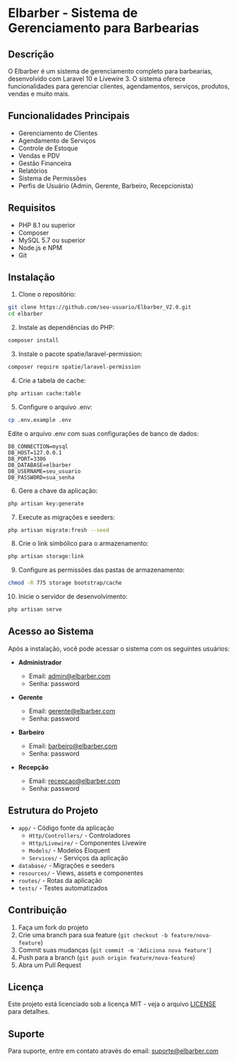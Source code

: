 # Elbarber - Sistema de Gerenciamento para Barbearias

## Descrição
O Elbarber é um sistema de gerenciamento completo para barbearias, desenvolvido com Laravel 10 e Livewire 3. O sistema oferece funcionalidades para gerenciar clientes, agendamentos, serviços, produtos, vendas e muito mais.

## Funcionalidades Principais
- Gerenciamento de Clientes
- Agendamento de Serviços
- Controle de Estoque
- Vendas e PDV
- Gestão Financeira
- Relatórios
- Sistema de Permissões
- Perfis de Usuário (Admin, Gerente, Barbeiro, Recepcionista)

## Requisitos
- PHP 8.1 ou superior
- Composer
- MySQL 5.7 ou superior
- Node.js e NPM
- Git

## Instalação

1. Clone o repositório:
```bash
git clone https://github.com/seu-usuario/Elbarber_V2.0.git
cd elbarber
```

2. Instale as dependências do PHP:
```bash
composer install
```

3. Instale o pacote spatie/laravel-permission:
```bash
composer require spatie/laravel-permission
```

4. Crie a tabela de cache:
```bash
php artisan cache:table
```

5. Configure o arquivo .env:
```bash
cp .env.example .env
```
Edite o arquivo .env com suas configurações de banco de dados:
```env
DB_CONNECTION=mysql
DB_HOST=127.0.0.1
DB_PORT=3306
DB_DATABASE=elbarber
DB_USERNAME=seu_usuario
DB_PASSWORD=sua_senha
```

6. Gere a chave da aplicação:
```bash
php artisan key:generate
```

7. Execute as migrações e seeders:
```bash
php artisan migrate:fresh --seed
```

8. Crie o link simbólico para o armazenamento:
```bash
php artisan storage:link
```

9. Configure as permissões das pastas de armazenamento:
```bash
chmod -R 775 storage bootstrap/cache
```

10. Inicie o servidor de desenvolvimento:
```bash
php artisan serve
```

## Acesso ao Sistema
Após a instalação, você pode acessar o sistema com os seguintes usuários:

- **Administrador**
  - Email: admin@elbarber.com
  - Senha: password

- **Gerente**
  - Email: gerente@elbarber.com
  - Senha: password

- **Barbeiro**
  - Email: barbeiro@elbarber.com
  - Senha: password

- **Recepção**
  - Email: recepcao@elbarber.com
  - Senha: password

## Estrutura do Projeto
- `app/` - Código fonte da aplicação
  - `Http/Controllers/` - Controladores
  - `Http/Livewire/` - Componentes Livewire
  - `Models/` - Modelos Eloquent
  - `Services/` - Serviços da aplicação
- `database/` - Migrações e seeders
- `resources/` - Views, assets e componentes
- `routes/` - Rotas da aplicação
- `tests/` - Testes automatizados

## Contribuição
1. Faça um fork do projeto
2. Crie uma branch para sua feature (`git checkout -b feature/nova-feature`)
3. Commit suas mudanças (`git commit -m 'Adiciona nova feature'`)
4. Push para a branch (`git push origin feature/nova-feature`)
5. Abra um Pull Request

## Licença
Este projeto está licenciado sob a licença MIT - veja o arquivo [LICENSE](LICENSE) para detalhes.

## Suporte
Para suporte, entre em contato através do email: suporte@elbarber.com
